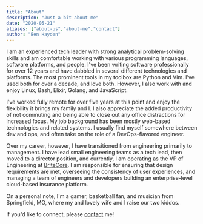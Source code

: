 ```yaml
---
title: "About"
description: "Just a bit about me"
date: "2020-05-21"
aliases: ["about-us","about-me","contact"]
author: "Ben Hayden"
---
```


I am an experienced tech leader with strong analytical problem-solving skills and am comfortable working with various programming languages, software platforms, and people. I've been writing software professionally for over 12 years and have dabbled in several different technologies and platforms. The most prominent tools in my toolbox are Python and Vim. I've used both for over a decade, and love both. However, I also work with and enjoy Linux, Bash, Elixir, Golang, and JavaScript.

I've worked fully remote for over five years at this point and enjoy the flexibility it brings my family and I. I also appreciate the added productivity of not commuting and being able to close out any office distractions for increased focus. My job background has been mostly web-based technologies and related systems. I usually find myself somewhere between dev and ops, and often take on the role of a DevOps-flavored engineer.

Over my career, however, I have transitioned from engineering primarily to management. I have lead small engineering teams as a tech lead, then moved to a director position, and currently, I am operating as the VP of Engineering at [BriteCore](https://www.britecore.com/). I am responsible for ensuring that design requirements are met, overseeing the consistency of user experiences, and managing a team of engineers and developers building an enterprise-level cloud-based insurance platform.

On a personal note, I'm a gamer, basketball fan, and musician from Springfield, MO, where my and lovely wife and I raise our two kiddos.

If you'd like to connect, please [contact](mailto:contact@deybhayden.me) me!
